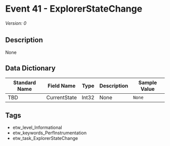 # Event 41 - ExplorerStateChange
###### Version: 0

## Description
None

## Data Dictionary
|Standard Name|Field Name|Type|Description|Sample Value|
|---|---|---|---|---|
|TBD|CurrentState|Int32|None|`None`|

## Tags
* etw_level_Informational
* etw_keywords_PerfInstrumentation
* etw_task_ExplorerStateChange